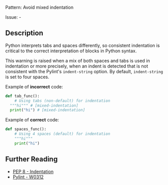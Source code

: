 Pattern: Avoid mixed indentation

Issue: -

## Description

Python interprets tabs and spaces differently, so consistent indentation is critical to the correct interpretation of blocks in Python syntax.


This warning is raised when a mix of both spaces and tabs is used in indentation or more precisely, when an indent is detected that is not consistent with the Pylint's `indent-string` option. By default, `indent-string` is set to four spaces.


Example of **incorrect** code:
```python
def tab_func():
    # Using tabs (non-default) for indentation
  """hi""" # [mixed-indentation]
  print("hi") # [mixed-indentation]
```

Example of **correct** code:
```python
def spaces_func():
    # Using 4 spaces (default) for indentation
    """hi"""
    print("hi")
```

## Further Reading

* [PEP 8 - Indentation](https://www.python.org/dev/peps/pep-0008/#indentation)
* [Pylint - W0312](http://pylint-messages.wikidot.com/messages:w0312)
